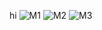 hi
![M1](https://github.com/hindcmh8/qsdiojqsidjsiqjd/assets/165910198/da0c5666-7f59-49c9-9673-7c6d220bf587)
![M2](https://github.com/hindcmh8/qsdiojqsidjsiqjd/assets/165910198/adc007cf-cd2f-45a0-90dc-6c94003a8f1d)
![M3](https://github.com/hindcmh8/qsdiojqsidjsiqjd/assets/165910198/e772f97c-fd99-4b97-a6ab-3b8dd86057ce)

